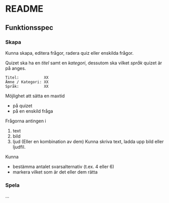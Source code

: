 # README #

## Funktionsspec ##

### Skapa ###

Kunna skapa, editera frågor, radera quiz eller enskilda frågor.

Quizet ska ha en _titel_ samt en _kategori_, dessutom ska vilket _språk_ quizet är på anges.

    Titel:           XX
    Ämne / Kategori: XX
    Språk:           XX

Möjlighet att sätta en maxtid
  - på quizet
  - på en enskild fråga

Frågorna antingen i
  1. text
  2. bild
  3. ljud
(Eller en kombination av dem)
Kunna skriva text, ladda upp bild eller ljudfil.

Kunna
  - bestämma antalet svarsalternativ (t.ex. 4 eller 6)
  - markera vilket som är det eller dem rätta

### Spela ###

...
